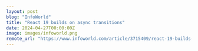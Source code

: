 ```yaml
---
layout: post
blog: "InfoWorld"
title: "React 19 builds on async transitions"
date: 2024-04-27T00:00:00Z
image: images/infoworld.png
remote_url: "https://www.infoworld.com/article/3715409/react-19-builds-on-async-transitions.html#tk.rss_applicationdevelopment"
---
```

